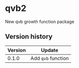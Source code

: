 # qvb2
New qvb growth function package

## Version history
| Version | Update |
| ------- | ------ |
| 0.1.0 | Add `qvb` function |

